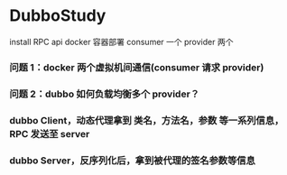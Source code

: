 # DubboStudy

install RPC api
docker 容器部署
consumer 一个
provider 两个

### 问题 1：docker 两个虚拟机间通信(consumer 请求 provider)
### 问题 2：dubbo 如何负载均衡多个 provider？


### dubbo Client，动态代理拿到 类名，方法名，参数 等一系列信息， RPC 发送至 server
### dubbo Server，反序列化后，拿到被代理的签名参数等信息
